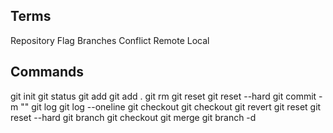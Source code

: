 ## Terms

Repository
Flag
Branches
Conflict
Remote
Local

## Commands

git init
git status
git add <filename>
git add .
git rm <filename>
git reset
git reset --hard
git commit -m "<message>"
git log
git log --oneline
git checkout <commit id>
git checkout <branch name>
git revert <commit id>
git reset <commit id>
git reset --hard <commit id>
git branch
git checkout <branch name>
git merge <branch name>
git branch -d <branch name>
